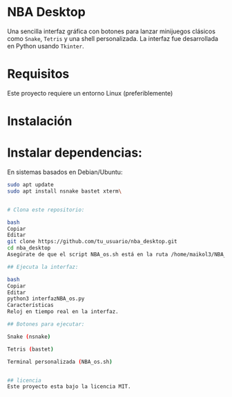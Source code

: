 # NBA Desktop

Una sencilla interfaz gráfica con botones para lanzar minijuegos clásicos como `Snake`, `Tetris` y una shell personalizada. La interfaz fue desarrollada en Python usando `Tkinter`.

# Requisitos

Este proyecto requiere un entorno Linux (preferiblemente) 

# Instalación

# Instalar dependencias:

   En sistemas basados en Debian/Ubuntu:

   ```bash
   sudo apt update
   sudo apt install nsnake bastet xterm\


# Clona este repositorio:

bash
Copiar
Editar
git clone https://github.com/tu_usuario/nba_desktop.git
cd nba_desktop
Asegúrate de que el script NBA_os.sh está en la ruta /home/maikol3/NBA_os.sh o ajusta la ruta en el archivo interfazNBA_os.py si es necesario.

## Ejecuta la interfaz:

bash
Copiar
Editar
python3 interfazNBA_os.py
Características
Reloj en tiempo real en la interfaz.

## Botones para ejecutar:

Snake (nsnake)

Tetris (bastet)

Terminal personalizada (NBA_os.sh)


## licencia
Este proyecto esta bajo la licencia MIT.
